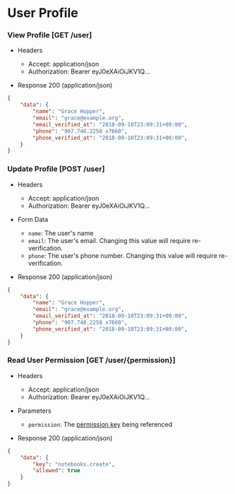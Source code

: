 # User Profile

### View Profile [GET /user]

+ Headers

    + Accept: application/json
    + Authorization:  Bearer eyJ0eXAiOiJKV1Q...

+ Response 200 (application/json)

```json
{
    "data": {
        "name": "Grace Hopper",
        "email": "grace@example.org",
        "email_verified_at": "2018-09-10T23:09:31+00:00",
        "phone": "907.748.2258 x7660",
        "phone_verified_at": "2018-09-10T23:09:31+00:00",
    }
}
```

### Update Profile [POST /user]

+ Headers

    + Accept: application/json
    + Authorization:  Bearer eyJ0eXAiOiJKV1Q...

+ Form Data

    + `name`: The user's name
    + `email`: The user's email. Changing this value will require re-verification.
    + `phone`: The user's phone number. Changing this value will require re-verification.

+ Response 200 (application/json)

```json
{
    "data": {
        "name": "Grace Hopper",
        "email": "grace@example.org",
        "email_verified_at": "2018-09-10T23:09:31+00:00",
        "phone": "907.748.2258 x7660",
        "phone_verified_at": "2018-09-10T23:09:31+00:00",
    }
}
```

### Read User Permission [GET /user/{permission}]

+ Headers

    + Accept: application/json
    + Authorization:  Bearer eyJ0eXAiOiJKV1Q...

+ Parameters

    + `permission`: The [permission key](/permissions.html) being referenced

+ Response 200 (application/json)

```json
{
    "data": {
        "key": "notebooks.create",
        "allowed": true
    }
}
```
